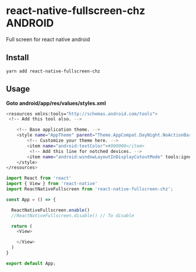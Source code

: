 # react-native-fullscreen-chz ANDROID

Full screen for react native android 

## Install 

`yarn add react-native-fullscreen-chz`

## Usage

**Goto android/app/res/values/styles.xml**

```sh
<resources xmlns:tools="http://schemas.android.com/tools">
 <!-- Add this tool also. -->

    <!-- Base application theme. -->
    <style name="AppTheme" parent="Theme.AppCompat.DayNight.NoActionBar">
        <!-- Customize your theme here. -->
        <item name="android:textColor">#000000</item>
         <!-- Add this line for notched devices. -->
        <item name="android:windowLayoutInDisplayCutoutMode" tools:ignore="NewApi">shortEdges</item> 
    </style>
</resources>

```

```js
import React from 'react'
import { View } from 'react-native'
import ReactNativeFullscreen from 'react-native-fullscreen-chz';

const App = () => {

  ReactNativeFullscreen.enable()
  //ReactNativeFullscreen.disable() // To disable

  return (
    <View>

    </View>
  )
}

export default App;

```
